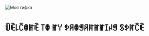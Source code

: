 ![Моя гифка](https://media.giphy.com/media/siCRldvfdu3Ic/giphy.gif)
# ꅏꍟ꒒ꉓꂦꂵꍟ ꓄ꂦ ꂵꌩ ꉣꋪꂦꁅꋪꍏꂵꂵꀤꈤꁅ ꌗꉣꍏꉓꍟ
